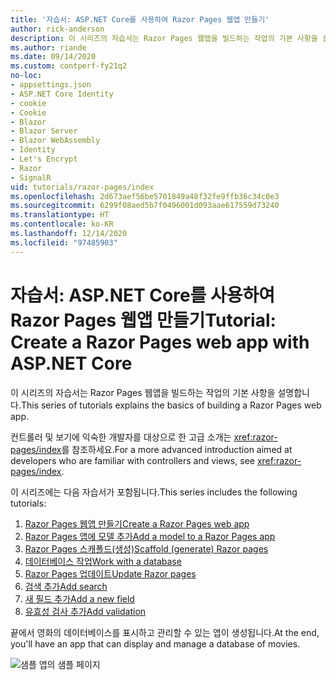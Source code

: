 ```yaml
---
title: '자습서: ASP.NET Core를 사용하여 Razor Pages 웹앱 만들기'
author: rick-anderson
description: 이 시리즈의 자습서는 Razor Pages 웹앱을 빌드하는 작업의 기본 사항을 설명합니다.
ms.author: riande
ms.date: 09/14/2020
ms.custom: contperf-fy21q2
no-loc:
- appsettings.json
- ASP.NET Core Identity
- cookie
- Cookie
- Blazor
- Blazor Server
- Blazor WebAssembly
- Identity
- Let's Encrypt
- Razor
- SignalR
uid: tutorials/razor-pages/index
ms.openlocfilehash: 2d673aef56be5701849a48f32fe9ffb36c34c0e3
ms.sourcegitcommit: 6299f08aed5b7f0496001d093aae617559d73240
ms.translationtype: HT
ms.contentlocale: ko-KR
ms.lasthandoff: 12/14/2020
ms.locfileid: "97485903"
---
```

# <a name="tutorial-create-a-no-locrazor-pages-web-app-with-aspnet-core"></a><span data-ttu-id="dd576-103">자습서: ASP.NET Core를 사용하여 Razor Pages 웹앱 만들기</span><span class="sxs-lookup"><span data-stu-id="dd576-103">Tutorial: Create a Razor Pages web app with ASP.NET Core</span></span>

<span data-ttu-id="dd576-104">이 시리즈의 자습서는 Razor Pages 웹앱을 빌드하는 작업의 기본 사항을 설명합니다.</span><span class="sxs-lookup"><span data-stu-id="dd576-104">This series of tutorials explains the basics of building a Razor Pages web app.</span></span> 

<span data-ttu-id="dd576-105">컨트롤러 및 보기에 익숙한 개발자를 대상으로 한 고급 소개는 <xref:razor-pages/index>를 참조하세요.</span><span class="sxs-lookup"><span data-stu-id="dd576-105">For a more advanced introduction aimed at developers who are familiar with controllers and views, see <xref:razor-pages/index>.</span></span>

<span data-ttu-id="dd576-106">이 시리즈에는 다음 자습서가 포함됩니다.</span><span class="sxs-lookup"><span data-stu-id="dd576-106">This series includes the following tutorials:</span></span>

1. [<span data-ttu-id="dd576-107">Razor Pages 웹앱 만들기</span><span class="sxs-lookup"><span data-stu-id="dd576-107">Create a Razor Pages web app</span></span>](xref:tutorials/razor-pages/razor-pages-start)
1. [<span data-ttu-id="dd576-108">Razor Pages 앱에 모델 추가</span><span class="sxs-lookup"><span data-stu-id="dd576-108">Add a model to a Razor Pages app</span></span>](xref:tutorials/razor-pages/model)
1. [<span data-ttu-id="dd576-109">Razor Pages 스캐폴드(생성)</span><span class="sxs-lookup"><span data-stu-id="dd576-109">Scaffold (generate) Razor pages</span></span>](xref:tutorials/razor-pages/page)
1. [<span data-ttu-id="dd576-110">데이터베이스 작업</span><span class="sxs-lookup"><span data-stu-id="dd576-110">Work with a database</span></span>](xref:tutorials/razor-pages/sql)
1. [<span data-ttu-id="dd576-111">Razor Pages 업데이트</span><span class="sxs-lookup"><span data-stu-id="dd576-111">Update Razor pages</span></span>](xref:tutorials/razor-pages/da1)
1. [<span data-ttu-id="dd576-112">검색 추가</span><span class="sxs-lookup"><span data-stu-id="dd576-112">Add search</span></span>](xref:tutorials/razor-pages/search)
1. [<span data-ttu-id="dd576-113">새 필드 추가</span><span class="sxs-lookup"><span data-stu-id="dd576-113">Add a new field</span></span>](xref:tutorials/razor-pages/new-field)
1. [<span data-ttu-id="dd576-114">유효성 검사 추가</span><span class="sxs-lookup"><span data-stu-id="dd576-114">Add validation</span></span>](xref:tutorials/razor-pages/validation)

<span data-ttu-id="dd576-115">끝에서 영화의 데이터베이스를 표시하고 관리할 수 있는 앱이 생성됩니다.</span><span class="sxs-lookup"><span data-stu-id="dd576-115">At the end, you'll have an app that can display and manage a database of movies.</span></span>

![샘플 앱의 샘플 페이지](index/_static/sample-page.png)
